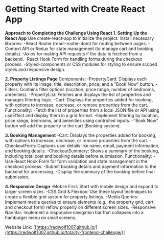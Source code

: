 # Getting Started with Create React App

**Approach to Completing the Challenge Using React**
**1. Setting Up the React App**
Use create-react-app to initialize the project.
Install necessary libraries:
-React Router (react-router-dom) for routing between pages.
-Context API or Redux for state management (to manage cart and booking details).
-Axios for making API requests if the data is fetched from a backend.
-React Hook Form for handling forms during the checkout process.
-Styled-components or CSS modules for styling to ensure scoped styles and responsive design.

**2. Property Listings Page**
Components:
-PropertyCard: Displays each property with its image, title, description, price, and a "Book Now" button.
-Filters: Contains filter options (location, price range, number of bedrooms, amenities).
-PropertyList: Fetches and displays the list of properties and manages filtering logic.
-Cart: Displays the properties added for booking, with options to increase, decrease, or remove properties from the cart.
Functionality:
-Fetch the list of properties from a local JSON file or API using useEffect and display them in a grid format.
-Implement filtering by location, price range, bedrooms, and amenities using controlled inputs.
-"Book Now" button will add the property to the cart (Booking system).

**3. Booking Management**
-Cart: Displays the properties added for booking, with options to increase, decrease, or remove properties from the cart.
-CheckoutForm: Captures user details like name, email, payment information, and booking details.
-CheckoutSummary: Shows a summary of the booking, including total cost and booking details before submission.
Functionality:
-Use React Hook Form for form validation and state management in the checkout process.
-Submit booking details and payment information to the backend for processing.
-Display the summary of the booking before final submission.

**4. Responsive Design**
-Mobile First: Start with mobile design and expand to larger screen sizes.
-CSS Grid & Flexbox: Use these layout techniques to create a flexible grid system for property listings.
-Media Queries: Implement media queries to ensure elements (e.g., the property grid, cart, and checkout form) reflow properly on different screen sizes.
-Responsive Nav Bar: Implement a responsive navigation bar that collapses into a hamburger menu on small screens.

Website Link: [[https://redwolf1007.github.io/](https://redwolf1007.github.io/totality-frontend-challenge/)]


